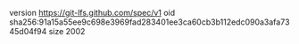 version https://git-lfs.github.com/spec/v1
oid sha256:91a15a55ee9c698e3969fad283401ee3ca60cb3b112edc090a3afa7345d04f94
size 2002
